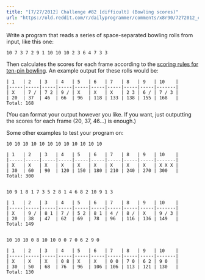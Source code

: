 ```yaml
---
title: "[7/27/2012] Challenge #82 [difficult] (Bowling scores)"
url: "https://old.reddit.com/r/dailyprogrammer/comments/x8r90/7272012_challenge_82_difficult_bowling_scores/"
---
```


Write a program that reads a series of space-separated bowling rolls from input, like this one:

    10 7 3 7 2 9 1 10 10 10 2 3 6 4 7 3 3

Then calculates the scores for each frame according to the [scoring rules for ten-pin bowling](http://en.wikipedia.org/wiki/Ten-pin_bowling#Scoring). An example output for these rolls would be:

    | 1   | 2   | 3   | 4   | 5   | 6   | 7   | 8   | 9   | 10    |
    |-----|-----|-----|-----|-----|-----|-----|-----|-----|-------|
    | X   | 7 / | 7 2 | 9 / | X   | X   | X   | 2 3 | 6 / | 7 / 3 |
    | 20  | 37  | 46  | 66  | 96  | 118 | 133 | 138 | 155 | 168   |
    Total: 168

(You can format your output however you like. If you want, just outputting the scores for each frame (20, 37, 46...) is enough.)

Some other examples to test your program on:

    10 10 10 10 10 10 10 10 10 10 10 10

    | 1   | 2   | 3   | 4   | 5   | 6   | 7   | 8   | 9   | 10    |
    |-----|-----|-----|-----|-----|-----|-----|-----|-----|-------|
    | X   | X   | X   | X   | X   | X   | X   | X   | X   | X X X |
    | 30  | 60  | 90  | 120 | 150 | 180 | 210 | 240 | 270 | 300   |
    Total: 300


    10 9 1 8 1 7 3 5 2 8 1 4 6 8 2 10 9 1 3

    | 1   | 2   | 3   | 4   | 5   | 6   | 7   | 8   | 9   | 10    |
    |-----|-----|-----|-----|-----|-----|-----|-----|-----|-------|
    | X   | 9 / | 8 1 | 7 / | 5 2 | 8 1 | 4 / | 8 / | X   | 9 / 3 |
    | 20  | 38  | 47  | 62  | 69  | 78  | 96  | 116 | 136 | 149   |
    Total: 149


    10 10 10 0 8 10 10 0 0 7 0 6 2 9 0

    | 1   | 2   | 3   | 4   | 5   | 6   | 7   | 8   | 9   | 10    |
    |-----|-----|-----|-----|-----|-----|-----|-----|-----|-------|
    | X   | X   | X   | 0 8 | X   | X   | 0 0 | 7 0 | 6 2 | 9 0   |
    | 30  | 50  | 68  | 76  | 96  | 106 | 106 | 113 | 121 | 130   |
    Total: 130